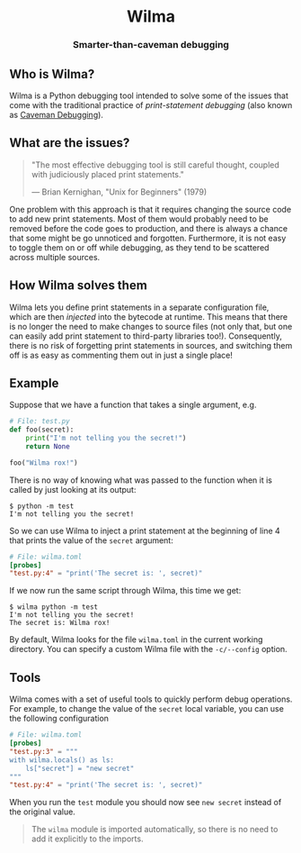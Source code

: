 <h1 align="center">Wilma</h1>
<h3 align="center">Smarter-than-caveman debugging</h3>


## Who is Wilma?

Wilma is a Python debugging tool intended to solve some of the issues that come
with the traditional practice of _print-statement debugging_ (also known as
[Caveman Debugging][caveman]).


## What are the issues?

> "The most effective debugging tool is still careful thought, coupled with
> judiciously placed print statements."
>
> — Brian Kernighan, "Unix for Beginners" (1979)

One problem with this approach is that it requires changing the source code to
add new print statements. Most of them would probably need to be removed before
the code goes to production, and there is always a chance that some might be go
unnoticed and forgotten. Furthermore, it is not easy to toggle them on or off
while debugging, as they tend to be scattered across multiple sources.


## How Wilma solves them

Wilma lets you define print statements in a separate configuration file, which
are then _injected_ into the bytecode at runtime. This means that there is no
longer the need to make changes to source files (not only that, but one can
easily add print statement to third-party libraries too!). Consequently, there
is no risk of forgetting print statements in sources, and switching them off is
as easy as commenting them out in just a single place!


## Example

Suppose that we have a function that takes a single argument, e.g.

~~~ python
# File: test.py
def foo(secret):
    print("I'm not telling you the secret!")
    return None

foo("Wilma rox!")
~~~


There is no way of knowing what was passed to the function when it is called by
just looking at its output:

~~~
$ python -m test
I'm not telling you the secret!
~~~

 So we can use Wilma to inject a print statement at
the beginning of line 4 that prints the value of the `secret` argument:

~~~ toml
# File: wilma.toml
[probes]
"test.py:4" = "print('The secret is: ', secret)"
~~~

If we now run the same script through Wilma, this time we get:

~~~
$ wilma python -m test
I'm not telling you the secret!
The secret is: Wilma rox!
~~~

By default, Wilma looks for the file `wilma.toml` in the current working
directory. You can specify a custom Wilma file with the `-c/--config` option.


## Tools

Wilma comes with a set of useful tools to quickly perform debug operations. For
example, to change the value of the `secret` local variable, you can use the
following configuration

~~~ toml
# File: wilma.toml
[probes]
"test.py:3" = """
with wilma.locals() as ls:
    ls["secret"] = "new secret"
"""
"test.py:4" = "print('The secret is: ', secret)"
~~~

When you run the `test` module you should now see `new secret` instead of the
original value.

> The `wilma` module is imported automatically, so there is no need to add it
> explicitly to the imports.


[caveman]: https://medium.com/@firhathidayat/the-caveman-debugging-ab8f7151415f
